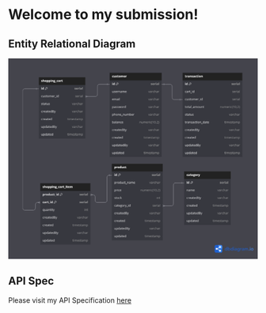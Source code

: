 # Welcome to my submission!

## Entity Relational Diagram
![ERD](erd.png)
## API Spec
Please visit my API Specification [here](https://documenter.getpostman.com/view/15530123/2sA3kSoNoz)
